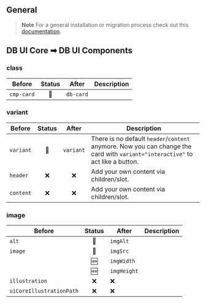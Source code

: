 ## General

> **Note**
> For a general installation or migration process check out
> this [documentation](https://www.npmjs.com/package/@db-ui/components).

## DB UI Core ➡ DB UI Components

### class

| Before     | Status | After     | Description |
| ---------- | :----: | --------- | ----------- |
| `cmp-card` |   🔁   | `db-card` |             |

### variant

| Before    | Status |   After   | Description                                                                                                                    |
| --------- | :----: | :-------: | ------------------------------------------------------------------------------------------------------------------------------ |
| `variant` |   🔁   | `variant` | There is no default `header`/`content` anymore. Now you can change the card with `variant="interactive"` to act like a button. |
| `header`  |   ❌   |    ❌     | Add your own content via children/slot.                                                                                        |
| `content` |   ❌   |    ❌     | Add your own content via children/slot.                                                                                        |

### image

| Before                   | Status | After       | Description |
| ------------------------ | :----: | ----------- | ----------- |
| `alt`                    |   🔁   | `imgAlt`    |             |
| `image`                  |   🔁   | `imgSrc`    |             |
|                          |   🆕   | `imgWidth`  |             |
|                          |   🆕   | `imgHeight` |             |
| `illustration`           |   ❌   | ❌          |             |
| `uiCoreIllustrationPath` |   ❌   | ❌          |             |
